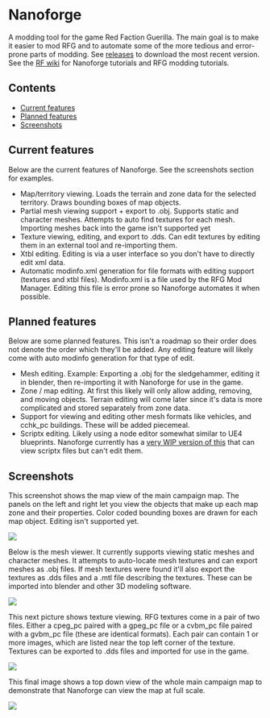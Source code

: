 # Nanoforge
A modding tool for the game Red Faction Guerilla. The main goal is to make it easier to mod RFG and to automate some of the more tedious and error-prone parts of modding. See [releases](https://github.com/Moneyl/Nanoforge/releases) to download the most recent version. See the [RF wiki](https://www.redfactionwiki.com/wiki/RF:G_Editing_Main_Page#Tutorials) for Nanoforge tutorials and RFG modding tutorials.

## Contents
- [Current features](https://github.com/Moneyl/Nanoforge#current-features)
- [Planned features](https://github.com/Moneyl/Nanoforge#planned-features)
- [Screenshots](https://github.com/Moneyl/Nanoforge#screenshots)

## Current features
Below are the current features of Nanoforge. See the screenshots section for examples.
- Map/territory viewing. Loads the terrain and zone data for the selected territory. Draws bounding boxes of map objects.
- Partial mesh viewing support + export to .obj. Supports static and character meshes. Attempts to auto find textures for each mesh. Importing meshes back into the game isn't supported yet
- Texture viewing, editing, and export to .dds. Can edit textures by editing them in an external tool and re-importing them.
- Xtbl editing. Editing is via a user interface so you don't have to directly edit xml data.
- Automatic modinfo.xml generation for file formats with editing support (textures and xtbl files). Modinfo.xml is a file used by the RFG Mod Manager. Editing this file is error prone so Nanoforge automates it when possible.

## Planned features 
Below are some planned features. This isn't a roadmap so their order does not denote the order which they'll be added. Any editing feature will likely come with auto modinfo generation for that type of edit.
- Mesh editing. Example: Exporting a .obj for the sledgehammer, editing it in blender, then re-importing it with Nanoforge for use in the game.
- Zone / map editing. At first this likely will only allow adding, removing, and moving objects. Terrain editing will come later since it's data is more complicated and stored separately from zone data.
- Support for viewing and editing other mesh formats like vehicles, and cchk_pc buildings. These will be added piecemeal.
- Scriptx editing. Likely using a node editor somewhat similar to UE4 blueprints. Nanoforge currently has a [very WIP version of this](https://imgur.com/GaRuqAY) that can view scriptx files but can't edit them.

## Screenshots
This screenshot shows the map view of the main campaign map. The panels on the left and right let you view the objects that make up each map zone and their properties. Color coded bounding boxes are drawn for each map object. Editing isn't supported yet. 

![](https://i.imgur.com/FTXfVAB.jpg)

Below is the mesh viewer. It currently supports viewing static meshes and character meshes. It attempts to auto-locate mesh textures and can export meshes as .obj files. If mesh textures were found it'll also export the textures as .dds files and a .mtl file describing the textures. These can be imported into blender and other 3D modeling software.

![](https://i.imgur.com/4jVOl5m.png)

This next picture shows texture viewing. RFG textures come in a pair of two files. Either a cpeg_pc paired with a gpeg_pc file or a cvbm_pc file paired with a gvbm_pc file (these are identical formats). Each pair can contain 1 or more images, which are listed near the top left corner of the texture. Textures can be exported to .dds files and imported for use in the game.

![](https://i.imgur.com/j0q4dah.jpg)

This final image shows a top down view of the whole main campaign map to demonstrate that Nanoforge can view the map at full scale.

![](https://i.imgur.com/onv4Dln.jpg)
